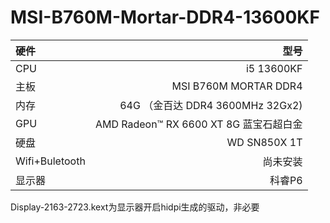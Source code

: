 # MSI-B760M-Mortar-DDR4-13600KF

| 硬件 | 型号 |
| :-----| ----: |
| CPU | i5 13600KF |
| 主板 | MSI B760M MORTAR DDR4 |
| 内存 | 64G （金百达 DDR4 3600MHz 32Gx2) |
| GPU | AMD Radeon™ RX 6600 XT 8G 蓝宝石超白金 |
| 硬盘 | WD SN850X 1T |
| Wifi+Buletooth | 尚未安装 |
| 显示器 | 科睿P6 |

Display-2163-2723.kext为显示器开启hidpi生成的驱动，非必要
